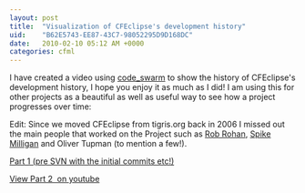 ```yaml
---
layout: post
title:  "Visualization of CFEclipse's development history"
uid:	"B62E5743-EE87-43C7-98052295D9D168DC"
date:   2010-02-10 05:12 AM +0000
categories: cfml
---
```

<p>I have created a video using <a href="http://code.google.com/p/codeswarm/">code_swarm</a> to show the history of CFEclipse's development history, I hope you enjoy it as much as I did! I am using this for other projects as a beautiful as well as useful way to see how a project progresses over time:</p>
<p>Edit: Since we moved CFEclipse from tigris.org back in 2006 I missed out the main people that worked on the Project such as <a href="http://robrohan.com/">Rob Rohan</a>, <a href="http://www.yellowbadger.com/">Spike Milligan</a> and Oliver Tupman (to mention a few!). </p>
<p><a href="http://www.youtube.com/watch?v=KxMxVhcvWIQ">Part 1 (pre SVN with the initial commits etc!) </a></p>
<p><a href="http://www.youtube.com/watch?v=2adJuXuSrmU">View Part 2  on </a><a href="http://www.youtube.com/watch?v=2adJuXuSrmU">youtube</a></p>